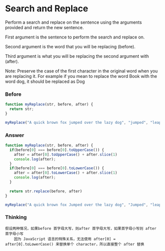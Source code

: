 # Search and Replace
Perform a search and replace on the sentence using the arguments provided and return the new sentence.

First argument is the sentence to perform the search and replace on.

Second argument is the word that you will be replacing (before).

Third argument is what you will be replacing the second argument with (after).

Note: Preserve the case of the first character in the original word when you are replacing it. For example if you mean to replace the word Book with the word dog, it should be replaced as Dog
### Before
```Javascript
function myReplace(str, before, after) {
  return str;
}

myReplace("A quick brown fox jumped over the lazy dog", "jumped", "leaped");
```
### Answer
```Javascript
function myReplace(str, before, after) {
  if(before[0] === before[0].toUpperCase()) {
    after = after[0].toUpperCase() + after.slice(1)
    console.log(after);
  }
  if(before[0] === before[0].toLowerCase()) {
    after = after[0].toLowerCase() + after.slice(1)
    console.log(after);
  }
 
  return str.replace(before, after)
}

myReplace("A quick brown fox Jumped over the lazy dog", "Jumped", "leaped");
```
### Thinking
```
假设两种情况，如果before 首字母大写，则after 首字母大写，如果首字母小写则 after 首字母小写
    因为 JavaScript 语言的特殊关系，无法使用 after[0] = after[0].toLowerCase() 来替换单个 character，所以直接整个 after 替换
```